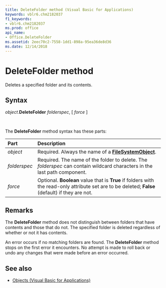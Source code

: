 ```yaml
---
title: DeleteFolder method (Visual Basic for Applications)
keywords: vblr6.chm2182037
f1_keywords:
- vblr6.chm2182037
ms.prod: office
api_name:
- Office.DeleteFolder
ms.assetid: 2eec70c2-7558-1dd1-898a-95ea36de8d36
ms.date: 12/14/2018
---
```



# DeleteFolder method

Deletes a specified folder and its contents.

## Syntax

_object_.**DeleteFolder** _folderspec_, [ _force_ ]

<br/>

The **DeleteFolder** method syntax has these parts:

|Part|Description|
|:-----|:-----|
| _object_|Required. Always the name of a **[FileSystemObject](filesystemobject-object.md)**.|
| _folderspec_|Required. The name of the folder to delete. The _folderspec_ can contain wildcard characters in the last path component.|
| _force_|Optional. **Boolean** value that is **True** if folders with the read-only attribute set are to be deleted; **False** (default) if they are not.|

## Remarks

The **DeleteFolder** method does not distinguish between folders that have contents and those that do not. The specified folder is deleted regardless of whether or not it has contents.

An error occurs if no matching folders are found. The **DeleteFolder** method stops on the first error it encounters. No attempt is made to roll back or undo any changes that were made before an error occurred.

## See also

- [Objects (Visual Basic for Applications)](../objects-visual-basic-for-applications.md)